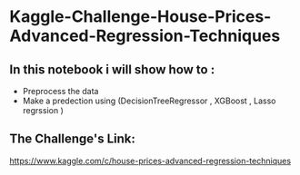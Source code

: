 # Kaggle-Challenge-House-Prices-Advanced-Regression-Techniques

## In this notebook i will show how to :
* Preprocess the data
* Make a predection using (DecisionTreeRegressor , XGBoost , Lasso regrssion ) 

## The Challenge's Link:
https://www.kaggle.com/c/house-prices-advanced-regression-techniques
